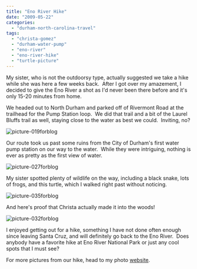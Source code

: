 ```yaml
---
title: "Eno River Hike"
date: "2009-05-22"
categories:
  - "durham-north-carolina-travel"
tags:
  - "christa-gomez"
  - "durham-water-pump"
  - "eno-river"
  - "eno-river-hike"
  - "turtle-picture"
---
```


My sister, who is not the outdoorsy type, actually suggested we take a hike while she was here a few weeks back.  After I got over my amazement, I decided to give the Eno River a shot as I'd never been there before and it's only 15-20 minutes from home.

We headed out to North Durham and parked off of Rivermont Road at the trailhead for the Pump Station loop.  We did that trail and a bit of the Laurel Bluffs trail as well, staying close to the water as best we could.  Inviting, no?

![picture-019forblog](http://s3.amazonaws.com/thegourmez-wpmedia/2009/05/picture-019forblog-200x300.jpg "picture-019forblog")

Our route took us past some ruins from the City of Durham's first water pump station on our way to the water.  While they were intriguing, nothing is ever as pretty as the first view of water.

![picture-027forblog](http://s3.amazonaws.com/thegourmez-wpmedia/2009/05/picture-027forblog-300x200.jpg "picture-027forblog")

My sister spotted plenty of wildlife on the way, including a black snake, lots of frogs, and this turtle, which I walked right past without noticing.

![picture-035forblog](http://s3.amazonaws.com/thegourmez-wpmedia/2009/05/picture-035forblog-300x200.jpg "picture-035forblog")

And here's proof that Christa actually made it into the woods!

![picture-032forblog](http://s3.amazonaws.com/thegourmez-wpmedia/2009/05/picture-032forblog-200x300.jpg "picture-032forblog")

I enjoyed getting out for a hike, something I have not done often enough since leaving Santa Cruz, and will definitely go back to the Eno River.  Does anybody have a favorite hike at Eno River National Park or just any cool spots that I must see?

For more pictures from our hike, head to my photo [website](http://www.yellow5labs.com/photos/index.php?path=./Adventures/Eno%20River).
